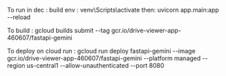 To run in dec :
build env :
venv\Scripts\activate
then:
uvicorn app.main:app --reload

To build :
gcloud builds submit --tag gcr.io/drive-viewer-app-460607/fastapi-gemini

To deploy on cloud run :
gcloud run deploy fastapi-gemini --image gcr.io/drive-viewer-app-460607/fastapi-gemini --platform managed --region us-central1 --allow-unauthenticated --port 8080
